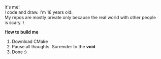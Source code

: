 It's me! \
I code and draw. I'm 16 years old. \
My repos are mostly private only because the real world with other people is scary. \

**How to build me**
  1. Download CMake
  2. Pause all thoughts. Surrender to the **void**
  3. Done :)
